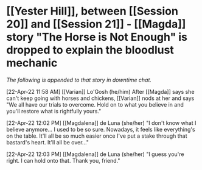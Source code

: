 # [[Yester Hill]], between [[Session 20]] and [[Session 21]] - [[Magda]] story "The Horse is Not Enough" is dropped to explain the bloodlust mechanic

*The following is appended to that story in downtime chat.*

[22-Apr-22 11:58 AM] [[Varian]] Lo'Gosh (he/him)
After [[Magda]] says she can't keep going with horses and chickens, [[Varian]] nods at her and says "We all have our trials to overcome. Hold on to what you believe in and you'll restore what is rightfully yours."


[22-Apr-22 12:02 PM] [[Magdalena]] de Luna (she/her)
"I don't know what I believe anymore... I used to be so sure. Nowadays, it feels like everything's on the table. It'll all be so much easier once I've put a stake through that bastard's heart. It'll all be over..."


[22-Apr-22 12:03 PM] [[Magdalena]] de Luna (she/her)
"I guess you're right. I can hold onto that. Thank you, friend."